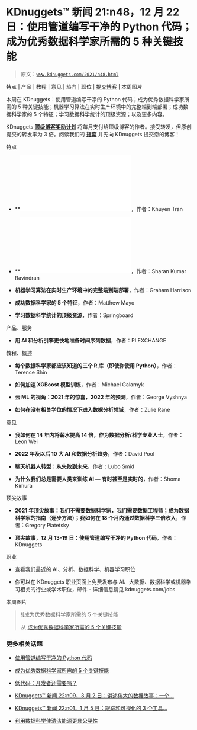 # KDnuggets™ 新闻 21:n48，12 月 22 日：使用管道编写干净的 Python 代码；成为优秀数据科学家所需的 5 种关键技能

> 原文：[`www.kdnuggets.com/2021/n48.html`](https://www.kdnuggets.com/2021/n48.html)

特点 | 产品 | 教程 | 意见 | 热门 | 职位 | [提交博客](https://www.kdnuggets.com/news/submissions.html) | 本周图片

本周在 KDnuggets：使用管道编写干净的 Python 代码；成为优秀数据科学家所需的 5 种关键技能；机器学习算法在实时生产环境中的完整端到端部署；成功数据科学家的 5 个特征；学习数据科学统计的顶级资源；以及更多内容。

KDnuggets [**顶级博客奖励计划**](https://www.kdnuggets.com/2021/11/top-blogs-reward-program-resumes.html) 将每月支付给顶级博客的作者。接受转发，但原创提交的转发率为 3 倍。阅读我们的 [**指南**](https://www.kdnuggets.com/news/submissions.html) 并先向 KDnuggets 提交您的博客！

特点

+   **![金色博客使用管道编写干净的 Python 代码**](img/write-clean-python-code-pipes.html)，作者：Khuyen Tran

+   **![银色博客成为优秀数据科学家所需的 5 种关键技能**](img/5-key-skills-needed-become-great-data-scientist.html)，作者：Sharan Kumar Ravindran

+   **机器学习算法在实时生产环境中的完整端到端部署**，作者：Graham Harrison

+   **成功数据科学家的 5 个特征**，作者：Matthew Mayo

+   **学习数据科学统计的顶级资源**，作者：Springboard

产品、服务

+   **用 AI 和分析引擎更快地准备时间序列数据**，作者：PI.EXCHANGE

教程、概述

+   **每个数据科学家都应该知道的三个 R 库（即使你使用 Python）**，作者：Terence Shin

+   **如何加速 XGBoost 模型训练**，作者：Michael Galarnyk

+   **云 ML 的视角：2021 年的惊喜，2022 年的预测**，作者：George Vyshnya

+   **如何在没有相关学位的情况下进入数据分析领域**，作者：Zulie Rane

意见

+   **我如何在 14 年内将薪水提高 14 倍，作为数据分析/科学专业人士**，作者：Leon Wei

+   **2022 年及以后 10 大 AI 和数据分析趋势**，作者：David Pool

+   **聊天机器人转型：从失败到未来**，作者：Lubo Smid

+   **为什么我们总是需要人类来训练 AI — 有时甚至是实时的**，作者：Shoma Kimura

顶尖故事

+   **2021 年顶尖故事：我们不需要数据科学家，我们需要数据工程师；成为数据科学家的指南（逐步方法）；我如何在 18 个月内通过数据科学三倍收入**，作者：Gregory Piatetsky

+   **顶尖故事，12 月 13-19 日：使用管道编写干净的 Python 代码**，作者：KDnuggets

职业

+   查看我们最近的 AI、分析、数据科学、机器学习职位

+   你可以在 KDnuggets 职业页面上免费发布与 AI、大数据、数据科学或机器学习相关的行业或学术职位，邮件 - 详细信息请见 kdnuggets.com/jobs

本周图片

> ![成为优秀数据科学家所需的 5 个关键技能
> 
> 从 [成为优秀数据科学家所需的 5 个关键技能](https://www.kdnuggets.com/2021/12/5-key-skills-needed-become-great-data-scientist.html)

### 更多相关话题

+   [使用管道编写干净的 Python 代码](https://www.kdnuggets.com/2021/12/write-clean-python-code-pipes.html)

+   [成为优秀数据科学家所需的 5 个关键技能](https://www.kdnuggets.com/2021/12/5-key-skills-needed-become-great-data-scientist.html)

+   [低代码：开发者还需要吗？](https://www.kdnuggets.com/2022/04/low-code-developers-still-needed.html)

+   [KDnuggets™ 新闻 22:n09，3 月 2 日：讲述伟大的数据故事：一个…](https://www.kdnuggets.com/2022/n09.html)

+   [KDnuggets™ 新闻 22:n01，1 月 5 日：跟踪和可视化的 3 个工具…](https://www.kdnuggets.com/2022/n01.html)

+   [利用数据科学使清洁能源更具公平性](https://www.kdnuggets.com/2022/03/data-science-make-clean-energy-equitable.html)
